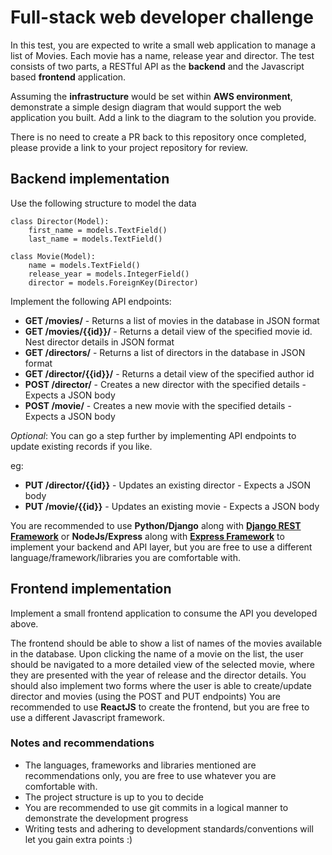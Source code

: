 # Full-stack web developer challenge

In this test, you are expected to write a small web application to manage a list of Movies. Each movie has a name, release year and director. The test consists of two parts, a RESTful API as the **backend** and the Javascript based **frontend** application.

Assuming the **infrastructure** would be set within **AWS environment**, demonstrate a simple design diagram that would support the web application you built.
Add a link to the diagram to the solution you provide.

There is no need to create a PR back to this repository once completed, please provide a link to your project repository for review.

## Backend implementation

Use the following structure to model the data

```
class Director(Model):
    first_name = models.TextField()
    last_name = models.TextField()
```

```
class Movie(Model):
    name = models.TextField()
    release_year = models.IntegerField()
    director = models.ForeignKey(Director)
```

Implement the following API endpoints:

* **GET /movies/** - Returns a list of movies in the database in JSON format
* **GET /movies/{{id}}/** - Returns a detail view of the specified movie id. Nest director details in JSON format
* **GET /directors/** - Returns a list of directors in the database in JSON format
* **GET /director/{{id}}/** - Returns a detail view of the specified author id
* **POST /director/** - Creates a new director with the specified details - Expects a JSON body
* **POST /movie/** - Creates a new movie with the specified details - Expects a JSON body

_Optional_: You can go a step further by implementing API endpoints to update existing records if you like.

eg:
* **PUT /director/{{id}}** - Updates an existing director - Expects a JSON body
* **PUT /movie/{{id}}** - Updates an existing movie - Expects a JSON body

You are recommended to use **Python/Django** along with [**Django REST Framework**](http://www.django-rest-framework.org/) or **NodeJs/Express** along with [**Express Framework**](https://expressjs.com/) to implement your backend and API layer, but you are free to use a different language/framework/libraries you are comfortable with.


## Frontend implementation

Implement a small frontend application to consume the API you developed above.

The frontend should be able to show a list of names of the movies available in the database. Upon clicking the name of a movie on the list, the user should be navigated to a more detailed view of the selected movie, where they are presented with the year of release and the director details. You should also implement two forms where the user is able to create/update director and movies (using the POST and PUT endpoints)
You are recommended to use **ReactJS** to create the frontend, but you are free to use a different Javascript framework.

### Notes and recommendations

* The languages, frameworks and libraries mentioned are recommendations only, you are free to use whatever you are comfortable with.
* The project structure is up to you to decide
* You are recommended to use git commits in a logical manner to demonstrate the development progress
* Writing tests and adhering to development standards/conventions will let you gain extra points :)
